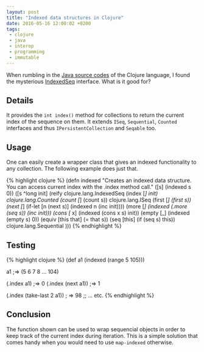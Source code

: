 ```yaml
---
layout: post
title: "Indexed data structures in Clojure"
date: 2016-05-16 12:00:02 +0200
tags:
 - clojure
 - java
 - interop
 - programming
 - immutable
---
```


When rumbling in the <a href="https://github.com/clojure/clojure/tree/master/src/jvm/clojure/lang">Java source codes</a> of the Clojure language,
I found the mysterious <a href="https://github.com/clojure/clojure/blob/master/src/jvm/clojure/lang/IndexedSeq.java">IndexedSeq</a> interface. What is it good for?

## Details

It provides the `int index()` method for collections to return the current index of the sequence on them.
It extends `ISeq`, `Sequential`, `Counted` interfaces and thus `IPersistentCollection` and `Seqable` too.

## Usage

One can easily create a wrapper class that gives an indexed functionality to any collection. The following example does just that.

{% highlight clojure %}
(defn indexed
  "Creates an indexed data structure. You can access current index
  with the .index method call."
  ([s] (indexed s 0))
  ([s ^long init]
   (reify
     clojure.lang.IndexedSeq
     (index [_] init)
     clojure.lang.Counted
     (count [_] (count s))
     clojure.lang.ISeq
     (first [_] (first s))
     (next [_] (if-let [n (next s)]
                 (indexed n (inc init))))
     (more [_] (indexed (.more (seq s)) (inc init)))
     (cons [_ x] (indexed (cons x s) init))
     (empty [_] (indexed (empty s) 0))
     (equiv [this that] (= that s))
     (seq [this] (if (seq s) this))
     clojure.lang.Sequential
     )))
{% endhighlight %}

## Testing

{% highlight clojure %}
(def a1 (indexed (range 5 105)))

a1 ;=> (5 6 7 8 ... 104)

(.index a1) ;=> 0
(.index (next a1)) ;=> 1

(.index (take-last 2 a1)) ; => 98
;; ... etc.
{% endhighlight %}


## Conclusion

The function shown can be used to wrap sequencial objects in order to keep track of the current index during iteration. This is a simple solution that comes handy when you would need to use `map-indexed` otherwise.
